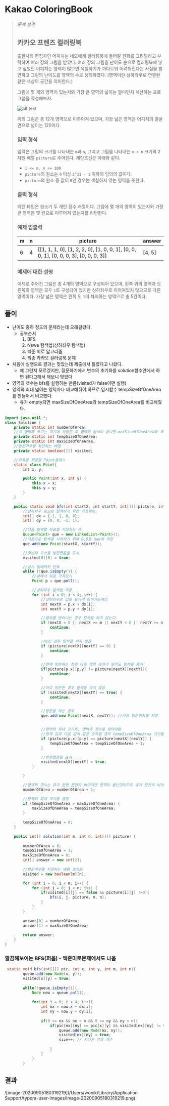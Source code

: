 # Kakao ColoringBook

> ###### 문제 설명
>
> ## 카카오 프렌즈 컬러링북
>
> 출판사의 편집자인 어피치는 네오에게 컬러링북에 들어갈 원화를 그려달라고 부탁하여 여러 장의 그림을 받았다. 여러 장의 그림을 난이도 순으로 컬러링북에 넣고 싶었던 어피치는 영역이 많으면 색칠하기가 까다로워 어려워진다는 사실을 발견하고 그림의 난이도를 영역의 수로 정의하였다. (영역이란 상하좌우로 연결된 같은 색상의 공간을 의미한다.)
>
> 그림에 몇 개의 영역이 있는지와 가장 큰 영역의 넓이는 얼마인지 계산하는 프로그램을 작성해보자.
>
> ![alt text](http://t1.kakaocdn.net/codefestival/apeach.png)
>
> 위의 그림은 총 12개 영역으로 이루어져 있으며, 가장 넓은 영역은 어피치의 얼굴면으로 넓이는 120이다.
>
> ### 입력 형식
>
> 입력은 그림의 크기를 나타내는 `m`과 `n`, 그리고 그림을 나타내는 `m × n` 크기의 2차원 배열 `picture`로 주어진다. 제한조건은 아래와 같다.
>
> - `1 <= m, n <= 100`
> - `picture`의 원소는 `0` 이상 `2^31 - 1` 이하의 임의의 값이다.
> - `picture`의 원소 중 값이 `0`인 경우는 색칠하지 않는 영역을 뜻한다.
>
> ### 출력 형식
>
> 리턴 타입은 원소가 두 개인 정수 배열이다. 그림에 몇 개의 영역이 있는지와 가장 큰 영역은 몇 칸으로 이루어져 있는지를 리턴한다.
>
> ### 예제 입출력
>
> | m    | n    | picture                                                      | answer |
> | ---- | ---- | ------------------------------------------------------------ | ------ |
> | 6    | 4    | [[1, 1, 1, 0], [1, 2, 2, 0], [1, 0, 0, 1], [0, 0, 0, 1], [0, 0, 0, 3], [0, 0, 0, 3]] | [4, 5] |
>
> ### 예제에 대한 설명
>
> 예제로 주어진 그림은 총 4개의 영역으로 구성되어 있으며, 왼쪽 위의 영역과 오른쪽의 영역은 모두 `1`로 구성되어 있지만 상하좌우로 이어져있지 않으므로 다른 영역이다. 가장 넓은 영역은 왼쪽 위 `1`이 차지하는 영역으로 총 5칸이다.

## 풀이

- 난이도 중하 정도의 문제라는데 오래걸렸다.
  - 공부순서
    1. BFS
    2. Nswe 탐색법(상하좌우 탐색법)
    3. 백준 미로 알고리즘
    4. 최종 카카오 컬러링북 문제
- 처음에 실행으로 결과는 맞았는데 제출에서 틀렸다고 나왔다.
  - 왜 그런지 모르겠지만, 질문하기에서 변수의 초기화를 solution함수안에서 하면 된다고해서 해보니 맞았다
- 영역의 갯수는 bfs를 실행하는 만큼(visited가 false이면 실행)
- 영역의 최대 넓이는 영역마다 비교해줘야 하므로 임시함수 tempSizeOfOneArea를 만들어서 비교했다.
  - 큐가 empty되면 maxSizeOfOneArea와 tempSizeOfOneArea를 비교해줬다.

```java
import java.util.*;
class Solution {
    private static int numberOfArea;
    //각 영역의 크기는 여기에 저장한 후 영역의 탐색이 끝나면 maxSizeOfOneArea와 크기비교 한다.
    private static int tempSizeOfOneArea;
    private static int maxSizeOfOneArea;
    //방문여부를 확인하는 배열
    private static boolean[][] visited;

    //좌표를 저장할 Point클래스
    static class Point{
        int x, y;

        public Point(int x, int y) {
            this.x = x;
            this.y = y;
        }
    }

    public static void bfs(int startX, int startY, int[][] picture, int m, int n) {
        //상하좌우 순으로 탐색하기 위한 좌표세트
        int[] dx = {-1, 1, 0, 0};
        int[] dy = {0, 0, -1, 1};

        //다음 탐색할 좌표를 저장하는 큐
        Queue<Point> que = new LinkedList<Point>();
        //처음으로 탐색을 시작하기 위해 0,0을 que에 저장
        que.add(new Point(startX, startY));

        //첫번재 요소를 방문했음을 표시
        visited[0][0] = true;

        //큐가 빌때까지 반복
        while (!que.isEmpty()) {
            //큐에서 좌표 가져오기
            Point p = que.poll();

            //상하좌우 탐색법 이용
            for (int i = 0; i < 4; i++) {
                //상하좌우로 값을 옮기며 탐색가능해짐
                int nextX = p.x + dx[i];
                int nextY = p.y + dy[i];

                //범위를 벗어나는 경우 탐색을 하지 않는다.
                if (nextX < 0 || nextX >= m || nextY < 0 || nextY >= n) {
                    continue;
                }

                //0인 경우 탐색을 하지 않음
                if (picture[nextX][nextY] == 0) {
                    continue;
                }

                //현재 방문하는 점과 다음 점의 숫자가 달라도 탐색을 중지
                if(picture[p.x][p.y] != picture[nextX][nextY]){
                    continue;
                }

                //이미 방문한 경우 탐색을 하지 않음
                if (visited[nextX][nextY] == true) {
                    continue;
                }

                //방문을 하는 경우
                que.add(new Point(nextX, nextY)); //다음 방문위치를 저장


                //영역의 최대 크기와, 영역의 갯수를 찾아야함
                //현재 값과 다음 값이 같은 숫자일 경우 tempSizeOfOneArea 크기를 늘린다.
                if (picture[p.x][p.y] == picture[nextX][nextY]) {
                    tempSizeOfOneArea = tempSizeOfOneArea + 1;
                }

                //방문했음을 표시
                visited[nextX][nextY] = true;
            }

        }

        //영역의 갯수는 큐가 한번 완전히 비어지면 영역이 끝난것이므로 큐가 완전히 비어지면 1씩 올린다.
        numberOfArea = numberOfArea + 1;

        //영역의 최대 크기를 결정
        if (tempSizeOfOneArea > maxSizeOfOneArea) {
            maxSizeOfOneArea = tempSizeOfOneArea;
        }
        
        tempSizeOfOneArea = 0;
    }
    
    public int[] solution(int m, int n, int[][] picture) {
    
        numberOfArea = 0;
        tempSizeOfOneArea = 1;
        maxSizeOfOneArea = 0;
        int[] answer = new int[2];
        
        //방문여부를 저장하는 배열 초기화
        visited = new boolean[m][n];

        for (int i = 0; i < m; i++) {
            for (int j = 0; j < n; j++) {
                if(visited[i][j] == false && picture[i][j] !=0){
                    bfs(i, j, picture, m, n);
                }
            }
        }
        
        answer[0] = numberOfArea;
        answer[1] = maxSizeOfOneArea;
        
        return answer;
    }
}
```

### 깔끔해보이는 BFS(퍼옴) - 백준미로문제에서도 나옴

```java
 static void bfs(int[][] pic, int x, int y, int m, int n){
        queue.add(new Node(x, y));
        visited[x][y] = true;
        
        while(!queue.isEmpty()){
            Node now = queue.poll();
            
            for(int i = 0; i < 4; i++){
                int nx = now.x + dx[i];
                int ny = now.y + dy[i];
                
                if(0 <= nx && nx < m && 0 <= ny && ny < n){
                    if(pic[nx][ny] == pic[x][y] && visited[nx][ny] != true){
                        queue.add(new Node(nx, ny));
                        visited[nx][ny] = true;
                        size++; // 지나온 칸의 개수
                    
                    }
                }
            }
        }
```



## 결과

![image-20200905180319219](/Users/wonik/Library/Application Support/typora-user-images/image-20200905180319219.png)